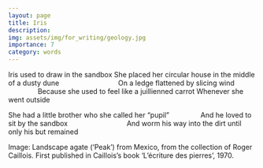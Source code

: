 ```yaml
---
layout: page
title: Iris
description: 
img: assets/img/for_writing/geology.jpg
importance: 7
category: words
---
```


Iris used to draw in the sandbox
She placed her circular house in the middle of a dusty dune
&emsp;&emsp;&emsp;&emsp;&emsp;&emsp;&emsp;&emsp; On a ledge flattened by slicing wind
&emsp;&emsp;&emsp;&emsp; Because she used to feel like a juillienned carrot
Whenever she went outside

She had a little brother who she called her “pupil” 
&emsp;&emsp;&emsp;&emsp; And he loved to sit by the sandbox 
&emsp;&emsp;&emsp;&emsp;&emsp;&emsp;&emsp;&emsp; And worm his way into the dirt until only his but remained

Image: Landscape agate (‘Peak’) from Mexico, from the collection of Roger Caillois. First published in Caillois’s book ‘L’écriture des pierres’, 1970. 